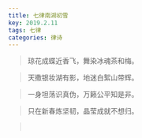 ```yaml
---
title: 七律南湖初雪
key: 2019.2.11
tags: 七律
categories: 律诗
---
```


<blockquote class="blockquote-center">琼花成蝶近香飞，舞染冰魂茶和梅。
</blockquote>
<blockquote class="blockquote-center">天撒银妆湖有影，地迷白絮山带辉。
</blockquote>
<blockquote class="blockquote-center">一身坦荡识真伪，万籁公平知是非。
</blockquote>
<blockquote class="blockquote-center">只在新春炼坚韧，晶莹成就不想归。
</blockquote>
<blockquote class="blockquote-center"></br>
</blockquote>
